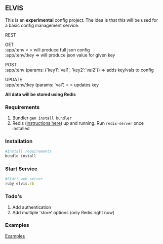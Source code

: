 ## ELVIS
This is an **experimental** config project.  The idea is that this will
be used for a basic config management service.

REST

GET<br />
:app/:env = > will produce full json config<br />
:app/:env/:key => will produce json value for given key

POST<br />
:app/:env (params: {'key1':'val1', 'key2':'val2'}) => adds key/vals to
config

UPDATE<br />
:app/:env/:key (params: 'val') = > updates key

**All data will be stored using Redis**

### Requirements
1. Bundler `gem install bundler`
2. Redis ([instructions here](http://redis.io/topics/quickstart)) up and running. Run `redis-server` once installed

### Installation
```ruby
#Install requirements
bundle install
```

### Start Service
```ruby
#Start web server
ruby elvis.rb
```

### Todo's
1. Add authentication
2. Add multiple 'store' options (only Redis right now)

### Examples
[Examples](https://github.com/nateleavitt/elvis/blob/master/examples.md)
